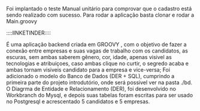 Foi implantado o teste Manual unitário para comprovar que o cadastro está sendo realizado com sucesso.
Para rodar a aplicação basta clonar e rodar a Main.groovy

::::lINKETINDER::::

É uma aplicação backend criada em GROOVY , com o objetivo de fazer a conexão  entre empresas e suas vagas de trabalho com os candidatos, as escuras, sem ambas saberem gênero, cor, idade, apenas visivel as tecnologias e atribuiçoes, caso ambas clique no curtir, o segredo acaba e ambas tornam visiveis candidato para a empresa e vice-versa;
  Foi adicionado o modelo do Banco de Dados (DER + SQL), cumprindo a primeira parte do projeto introdutório, onde será possivel ver na pasta ./bd.
  O Diagrma de Entidade e Relacionamento (DER), foi desenvolvido no Workbranch do Mysql, e depois suas tabelas foram escritas para ser usado no Postgresql e acrescentado 5 candidatos e 5 empresas.

   
